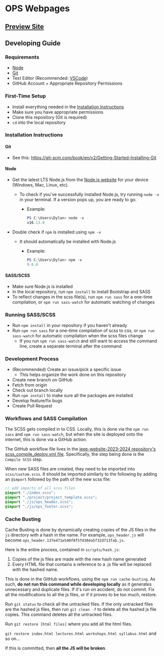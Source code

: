 # OPS Webpages

## [Preview Site](https://uci-ieee.github.io/ops-webpages-2023-2024/)

## Developing Guide

### Requirements

- [Node](#node)
- [Git](#git)
- Text Editor (Recommended: [VSCode](https://code.visualstudio.com/))
- GitHub Account + Appropriate Repository Permissions

### First-Time Setup

- Install everything needed in the [Installation Instructions](#installation-instructions)
- Make sure you have appropriate permissions
- Clone this repository (Git is required)
- `cd` into the local repository

### Installation Instructions

#### Git

- See this: <https://git-scm.com/book/en/v2/Getting-Started-Installing-Git>

#### Node

- Get the latest LTS Node.js from the [Node.js website](https://nodejs.org/en/download) for your device (Windows, Mac, Linux, etc).

  - To check if you've successfully installed Node.js, try running `node -v` in your terminal. If a version pops up, you are ready to go.

    - Example:

      ```Powershell
      PS C:\Users\Dylan> node -v
      v16.13.0
      ```

- Double check if `npm` is installed using `npm -v`

  - It should automatically be installed with Node.js

    - Example:

      ```Powershell
      PS C:\Users\Dylan> npm -v
      9.6.0
      ```

#### SASS/SCSS

- Make sure Node.js is installed
- In the local repository, run `npm install` to install Bootstrap and SASS
- To reflect changes in the scss file(s), run `npm run sass` for a one-time compilation, or `npm run sass-watch` for automatic watching of changes

### Running SASS/SCSS

- Run `npm install` in your repository if you haven't already
- Run `npm run sass` for a one-time compilation of scss to css, or `npm run sass-watch` for automatic compilation when the scss files change
  - If you run `npm run sass-watch` and still want to access the command line, create a separate terminal after the command

### Development Process

- (Recommended) Create an issue/pick a specific issue
  - This helps organize the work done on this repository
- Create new branch on GitHub
- Fetch from origin
- Check out branch locally
- Run `npm install` to make sure all the packages are installed
- Develop feature/fix bugs
- Create Pull Request

### Workflows and SASS Compilation
The SCSS gets compiled in to CSS. Locally, this is done via the `npm run sass` and `npm run sass-watch`, but when the site is deployed onto the internet, this is done via a GitHub action.

The GitHub workflow file lives in the [ieee-website-2023-2024 repository's scss_compile_deploy.yml file](https://github.com/uci-ieee/ieee-website-2023-2024/blob/main/.github/workflows/scss_compile_deploy.yml). Specifically, the step being done is the `Compile SCSS` step.

When new SASS files are created, they need to be imported into `scss/custom.scss`. It should be imported similarly to the following by adding an `@import` followed by the path of the new scss file:

```scss
// add imports of all scss files
@import "./index.scss";
@import "./project/project_template.scss";
@import "./js/ops_header.scss";
@import "./js/ops_footer.scss";
```

### Cache Busting
Cache Busting is done by dynamically creating copies of the JS files in the `js` directory with a hash in the name. For example, `ops_header.js` will become `ops_header.137e471e540f8f5fd304a5f32d713fab.js`.

Here is the entire process, contained in `scripts/hash.js`:
1. Copies of the js files are made with the new hash name generated
2. Every HTML file that contains a reference to a .js file will be replaced with the hashed name. 

This is done in the GitHub workflows, using the `npm run cache-busting`. As such,  **do not run this command while developing locally** as it generates unnecessary and duplicate files. If it's run on accident, do not commit. Fix all the modifications to all the js files, or if it proves to be too much, restore.

Run `git status` to check all the untracked files. If the only untracked files are the hashed js files, then run `git clean -f` to delete all the hashed js file copies. This command deletes all the untracked files.

Run `git restore [html files]` where you add all the html files.

`git restore index.html lectures.html workshops.html syllabus.html` and so on...

If this is committed, then **all the JS will be broken**.
